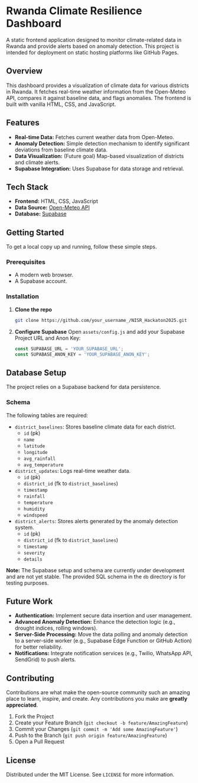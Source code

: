 # Rwanda Climate Resilience Dashboard

A static frontend application designed to monitor climate-related data in Rwanda and provide alerts based on anomaly detection. This project is intended for deployment on static hosting platforms like GitHub Pages.

## Overview

This dashboard provides a visualization of climate data for various districts in Rwanda. It fetches real-time weather information from the Open-Meteo API, compares it against baseline data, and flags anomalies. The frontend is built with vanilla HTML, CSS, and JavaScript.

## Features

*   **Real-time Data:** Fetches current weather data from Open-Meteo.
*   **Anomaly Detection:** Simple detection mechanism to identify significant deviations from baseline climate data.
*   **Data Visualization:** (Future goal) Map-based visualization of districts and climate alerts.
*   **Supabase Integration:** Uses Supabase for data storage and retrieval.

## Tech Stack

*   **Frontend:** HTML, CSS, JavaScript
*   **Data Source:** [Open-Meteo API](https://open-meteo.com/)
*   **Database:** [Supabase](https://supabase.io/)

## Getting Started

To get a local copy up and running, follow these simple steps.

### Prerequisites

*   A modern web browser.
*   A Supabase account.

### Installation

1.  **Clone the repo**
    ```sh
    git clone https://github.com/your_username_/NISR_Hackaton2025.git
    ```
2.  **Configure Supabase**
    Open `assets/config.js` and add your Supabase Project URL and Anon Key:
    ```javascript
    const SUPABASE_URL = 'YOUR_SUPABASE_URL';
    const SUPABASE_ANON_KEY = 'YOUR_SUPABASE_ANON_KEY';
    ```

## Database Setup

The project relies on a Supabase backend for data persistence.

### Schema

The following tables are required:

*   `district_baselines`: Stores baseline climate data for each district.
    *   `id` (pk)
    *   `name`
    *   `latitude`
    *   `longitude`
    *   `avg_rainfall`
    *   `avg_temperature`
*   `district_updates`: Logs real-time weather data.
    *   `id` (pk)
    *   `district_id` (fk to `district_baselines`)
    *   `timestamp`
    *   `rainfall`
    *   `temperature`
    *   `humidity`
    *   `windspeed`
*   `district_alerts`: Stores alerts generated by the anomaly detection system.
    *   `id` (pk)
    *   `district_id` (fk to `district_baselines`)
    *   `timestamp`
    *   `severity`
    *   `details`

**Note:** The Supabase setup and schema are currently under development and are not yet stable. The provided SQL schema in the `db` directory is for testing purposes.

## Future Work

*   **Authentication:** Implement secure data insertion and user management.
*   **Advanced Anomaly Detection:** Enhance the detection logic (e.g., drought indices, rolling windows).
*   **Server-Side Processing:** Move the data polling and anomaly detection to a server-side worker (e.g., Supabase Edge Function or GitHub Action) for better reliability.
*   **Notifications:** Integrate notification services (e.g., Twilio, WhatsApp API, SendGrid) to push alerts.

## Contributing

Contributions are what make the open-source community such an amazing place to learn, inspire, and create. Any contributions you make are **greatly appreciated**.

1.  Fork the Project
2.  Create your Feature Branch (`git checkout -b feature/AmazingFeature`)
3.  Commit your Changes (`git commit -m 'Add some AmazingFeature'`)
4.  Push to the Branch (`git push origin feature/AmazingFeature`)
5.  Open a Pull Request

## License

Distributed under the MIT License. See `LICENSE` for more information.